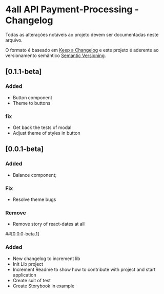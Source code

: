 # 4all API Payment-Processing - Changelog

Todas as alterações notáveis ao projeto devem ser documentadas neste arquivo.

O formato é baseado em [Keep a Changelog](http://keepachangelog.com/en/1.0.0/) e este projeto é aderente ao versionamento semântico [Semantic Versioning](http://semver.org/spec/v2.0.0.html).

## [0.1.1-beta]
### Added
  - Button component
  - Theme to buttons
### fix
  - Get back the tests of modal
  - Adjust theme of styles in button
## [0.0.1-beta]
### Added
  - Balance component;
### Fix
  - Resolve theme bugs
### Remove
  - Remove story of react-dates at all


##[0.0.0-beta.1]
### Added
  - New changelog to increment lib
  - Init Lib project
  - Increment Readme to show how to contribute with project and start application
  - Create suit of test
  - Create Storybook in example
